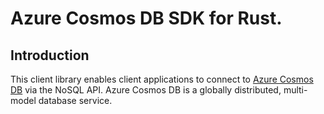 # Azure Cosmos DB SDK for Rust.

## Introduction

This client library enables client applications to connect to [Azure Cosmos DB](https://azure.microsoft.com/en-us/products/cosmos-db) via the NoSQL API. Azure Cosmos DB is a globally distributed, multi-model database service.
